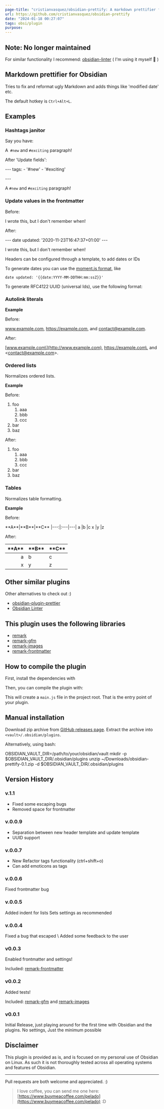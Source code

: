 ```yaml
---
page-title: "cristianvasquez/obsidian-prettify: A markdown prettifier for obsidian"
url: https://github.com/cristianvasquez/obsidian-prettify
date: "2024-01-18 00:27:07"
tags: obsi/plugin
purpose:
---
```


## Note: No longer maintained

For similar functionality I recommend: [obsidian-linter](https://github.com/platers/obsidian-linter) ( I'm using it myself 🙂 )

## Markdown prettifier for Obsidian

Tries to fix and reformat ugly Markdown and adds things like 'modified date' etc.

The default hotkey is `Ctrl+Alt+L`.

## Examples

### Hashtags janitor

Say you have:

A` #new` and `#exciting` paragraph!

After 'Update fields':

\---
tags:
    - '#new'
    - '#exciting'

\---

A `#new` and `#exciting` paragraph!

### Update values in the frontmatter

Before:

I wrote this, but I don't remember when!

After:

\---
date updated: '2020-11-23T16:47:37+01:00'
\---

I wrote this, but I don't remember when!

Headers can be configured through a template, to add dates or IDs

To generate dates you can use the [moment.js format](https://momentjs.com/docs/#/displaying/format), like

```
date updated: '{{date:YYYY-MM-DDTHH:mm:ssZ}}'
```

To generate RFC4122 UUID (universal Ids), use the following format:

### Autolink literals

**Example**

Before:

www.example.com, https://example.com, and contact@example.com.

After:

\[www.example.com\](http://www.example.com), <https://example.com\>, and <contact@example.com\>.

### Ordered lists

Normalizes ordered lists.

**Example**

Before:

1. foo
    1. aaa
    1. bbb
    4. ccc
1. bar
1. baz

After:

1.  foo
    1.  aaa
    2.  bbb
    3.  ccc
2.  bar
3.  baz

### Tables

Normalizes table formatting.

**Example**

Before:

\*\*A\*\*|\*\*B\*\*|\*\*C\*\*
|\---:|:---|\---|
a |b |c
x |y |z

After:

| \*\*A\*\* | \*\*B\*\* | \*\*C\*\* |
| ----: | :---- | ----- |
|     a | b     | c     |
|     x | y     | z     |

## Other similar plugins

Other alternatives to check out :)

-   [obsidian-plugin-prettier](https://github.com/hipstersmoothie/obsidian-plugin-prettier)
-   [Obsidian Linter](https://github.com/platers/obsidian-linter)

## This plugin uses the following libraries

-   [remark](https://github.com/remarkjs/remark)
-   [remark-gfm](https://github.com/remarkjs/remark-gfm#readme)
-   [remark-images](https://github.com/remarkjs/remark-images)
-   [remark-frontmatter](https://github.com/wooorm/remark-frontmatter)

## How to compile the plugin

First, install the dependencies with

Then, you can compile the plugin with:

This will create a `main.js` file in the project root. That is the entry point of your plugin.

## Manual installation

Download zip archive from [GitHub releases page](https://github.com/cristianvasquez/obsidian-prettify/releases). Extract the archive into `<vault>/.obsidian/plugins`.

Alternatively, using bash:

OBSIDIAN\_VAULT\_DIR=/path/to/your/obsidian/vault
mkdir -p $OBSIDIAN\_VAULT\_DIR/.obsidian/plugins
unzip ~/Downloads/obsidian-prettify-0.1.zip -d $OBSIDIAN\_VAULT\_DIR/.obsidian/plugins

## Version History

### v.1.1

-   Fixed some escaping bugs
-   Removed space for frontmatter

### v.0.0.9

-   Separation between new header template and update template
-   UUID support

### v.0.0.7

-   New Refactor tags functionality (ctrl+shift+o)
-   Can add emoticons as tags

### v.0.0.6

Fixed frontmatter bug

### v.0.0.5

Added indent for lists Sets settings as recommended

### v.0.0.4

Fixed a bug that escaped \\ Added some feedback to the user

### v0.0.3

Enabled frontmatter and settings!

Included: [remark-frontmatter](https://github.com/wooorm/remark-frontmatter)

### v0.0.2

Added tests!

Included: [remark-gfm](https://github.com/remarkjs/remark-gfm#readme) and [remark-images](https://github.com/remarkjs/remark-images)

### v0.0.1

Initial Release, just playing around for the first time with Obsidian and the plugins. No settings, Just the minimum possible

## Disclaimer

This plugin is provided as is, and is focused on my personal use of Obsidian on Linux. As such it is not thoroughly tested across all operating systems and features of Obsidian.

---

Pull requests are both welcome and appreciated. :)

> I love coffee, you can send me one here: [https://www.buymeacoffee.com/pelado](https://www.buymeacoffee.com/pelado) :D